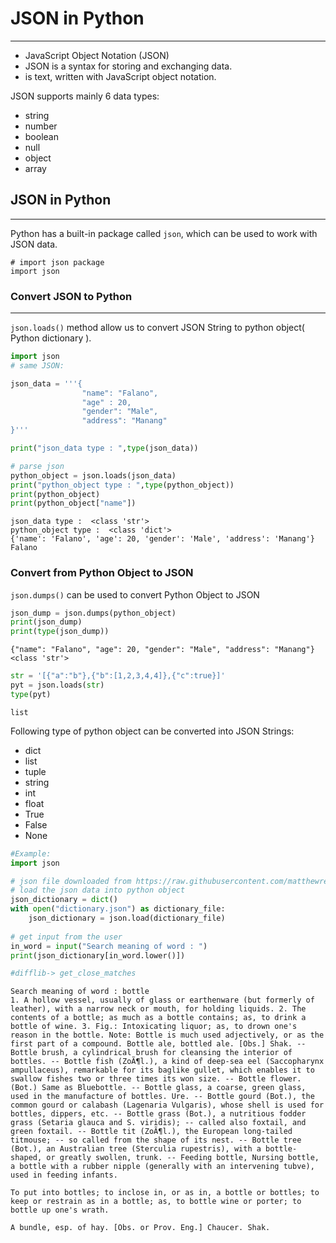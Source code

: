 # JSON in Python
---
- JavaScript Object Notation (JSON)
- JSON is a syntax for storing and exchanging data.
- is text, written with JavaScript object notation.  

JSON supports mainly 6 data types:

- string
- number
- boolean
- null
- object
- array

## JSON in Python
---
Python has a built-in package called ```json```, which can be used to work with JSON data.

```
# import json package
import json
```



### Convert JSON to Python
---
```json.loads()``` method allow us to convert JSON String to python object( Python dictionary ).



```python
import json 
# same JSON:

json_data = '''{
                "name": "Falano",
                "age" : 20,
                "gender": "Male",
                "address": "Manang"
}'''

print("json_data type : ",type(json_data))

# parse json
python_object = json.loads(json_data)
print("python_object type : ",type(python_object))
print(python_object)
print(python_object["name"])
```

    json_data type :  <class 'str'>
    python_object type :  <class 'dict'>
    {'name': 'Falano', 'age': 20, 'gender': 'Male', 'address': 'Manang'}
    Falano
    

### Convert from Python Object to JSON
```json.dumps()``` can be used to convert Python Object to JSON



```python
json_dump = json.dumps(python_object)
print(json_dump)
print(type(json_dump))
```

    {"name": "Falano", "age": 20, "gender": "Male", "address": "Manang"}
    <class 'str'>
    


```python
str = '[{"a":"b"},{"b":[1,2,3,4,4]},{"c":true}]'
pyt = json.loads(str)
type(pyt)
```




    list



Following type of python object can be converted into JSON Strings:
- dict
- list
- tuple
- string
- int
- float
- True
- False
- None


```python
#Example:
import json

# json file downloaded from https://raw.githubusercontent.com/matthewreagan/WebstersEnglishDictionary/master/dictionary.json
# load the json data into python object
json_dictionary = dict()
with open("dictionary.json") as dictionary_file:
    json_dictionary = json.load(dictionary_file)
    
# get input from the user    
in_word = input("Search meaning of word : ")
print(json_dictionary[in_word.lower()])

#difflib-> get_close_matches

```

    Search meaning of word : bottle
    1. A hollow vessel, usually of glass or earthenware (but formerly of leather), with a narrow neck or mouth, for holding liquids. 2. The contents of a bottle; as much as a bottle contains; as, to drink a bottle of wine. 3. Fig.: Intoxicating liquor; as, to drown one's reason in the bottle. Note: Bottle is much used adjectively, or as the first part of a compound. Bottle ale, bottled ale. [Obs.] Shak. -- Bottle brush, a cylindrical brush for cleansing the interior of bottles. -- Bottle fish (ZoÃ¶l.), a kind of deep-sea eel (Saccopharynx ampullaceus), remarkable for its baglike gullet, which enables it to swallow fishes two or three times its won size. -- Bottle flower. (Bot.) Same as Bluebottle. -- Bottle glass, a coarse, green glass, used in the manufacture of bottles. Ure. -- Bottle gourd (Bot.), the common gourd or calabash (Lagenaria Vulgaris), whose shell is used for bottles, dippers, etc. -- Bottle grass (Bot.), a nutritious fodder grass (Setaria glauca and S. viridis); -- called also foxtail, and green foxtail. -- Bottle tit (ZoÃ¶l.), the European long-tailed titmouse; -- so called from the shape of its nest. -- Bottle tree (Bot.), an Australian tree (Sterculia rupestris), with a bottle-shaped, or greatly swollen, trunk. -- Feeding bottle, Nursing bottle, a bottle with a rubber nipple (generally with an intervening tubve), used in feeding infants.
    
    To put into bottles; to inclose in, or as in, a bottle or bottles; to keep or restrain as in a bottle; as, to bottle wine or porter; to bottle up one's wrath.
    
    A bundle, esp. of hay. [Obs. or Prov. Eng.] Chaucer. Shak.
    


```python

```
